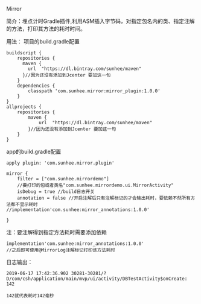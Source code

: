 Mirror

简介：埋点计时Gradle插件,利用ASM插入字节码，对指定包名内的类、指定注解的方法，打印其方法的耗时时间。

用法：
项目的build.gradle配置
```
buildscript {
    repositories {
      maven {
        url  "https://dl.bintray.com/sunhee/maven"
      }//因为还没有添加到Jcenter 要加这一句
    }
    dependencies {
        classpath 'com.sunhee.mirror:mirror_plugin:1.0.0'
    }
}
allprojects {
    repositories {
        maven {
            url  "https://dl.bintray.com/sunhee/maven"
        }//因为还没有添加到Jcenter 要加这一句
    }
}
```

app的build.gradle配置
```
apply plugin: 'com.sunhee.mirror.plugin'

mirror {
    filter = ["com.sunhee.mirrordemo"]
    //要打印的包或者类名"com.sunhee.mirrordemo.ui.MirrorActivity"
    isDebug = true //build日志开关
    annotation = false //开启注解后只有注解标记的才会输出耗时，要依赖不然所有方法都不显示耗时             //implementation'com.sunhee:mirror_annotations:1.0.0'

}
```
注：要注解得到指定方法耗时需要添加依赖
```
implementation'com.sunhee:mirror_annotations:1.0.0'
//之后即可使用@MirrorLog注解标记打印该方法耗时
```
日志输出：
```
2019-06-17 17:42:36.902 30281-30281/? D/com/csh/application/main/mvp/ui/activity/DBTestActivity$onCreate: 142

142就代表耗时142毫秒
```

